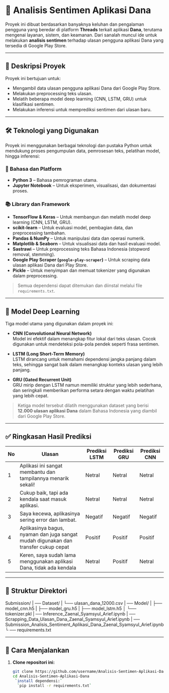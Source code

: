 # 🧠 Analisis Sentimen Aplikasi Dana

Proyek ini dibuat berdasarkan banyaknya keluhan dan pengalaman pengguna yang beredar di platform **Threads** terkait aplikasi **Dana**, terutama mengenai layanan, sistem, dan keamanan. Dari sanalah muncul ide untuk melakukan **analisis sentimen** terhadap ulasan pengguna aplikasi Dana yang tersedia di Google Play Store.

---

## 📌 Deskripsi Proyek

Proyek ini bertujuan untuk:
- Mengambil data ulasan pengguna aplikasi Dana dari Google Play Store.
- Melakukan preprocessing teks ulasan.
- Melatih beberapa model deep learning (CNN, LSTM, GRU) untuk klasifikasi sentimen.
- Melakukan inferensi untuk memprediksi sentimen dari ulasan baru.

---
## 🛠️ Teknologi yang Digunakan

Proyek ini menggunakan berbagai teknologi dan pustaka Python untuk mendukung proses pengumpulan data, pemrosesan teks, pelatihan model, hingga inferensi:

### 📌 Bahasa dan Platform
- **Python 3** – Bahasa pemrograman utama.
- **Jupyter Notebook** – Untuk eksperimen, visualisasi, dan dokumentasi proses.

### 📚 Library dan Framework
- **TensorFlow & Keras** – Untuk membangun dan melatih model deep learning (CNN, LSTM, GRU).
- **scikit-learn** – Untuk evaluasi model, pembagian data, dan preprocessing tambahan.
- **Pandas & NumPy** – Untuk manipulasi data dan operasi numerik.
- **Matplotlib & Seaborn** – Untuk visualisasi data dan hasil evaluasi model.
- **Sastrawi** – Untuk preprocessing teks Bahasa Indonesia (stopword removal, stemming).
- **Google Play Scraper (`google-play-scraper`)** – Untuk scraping data ulasan aplikasi Dana dari Play Store.
- **Pickle** – Untuk menyimpan dan memuat tokenizer yang digunakan dalam preprocessing.

> Semua dependensi dapat ditemukan dan diinstal melalui file `requirements.txt`.

---
## 🧠 Model Deep Learning

Tiga model utama yang digunakan dalam proyek ini:

- **CNN (Convolutional Neural Network)**  
  Model ini efektif dalam menangkap fitur lokal dari teks ulasan. Cocok digunakan untuk mendeteksi pola-pola pendek seperti frasa sentimen.

- **LSTM (Long Short-Term Memory)**  
  LSTM dirancang untuk memahami dependensi jangka panjang dalam teks, sehingga sangat baik dalam menangkap konteks ulasan yang lebih panjang.

- **GRU (Gated Recurrent Unit)**  
  GRU mirip dengan LSTM namun memiliki struktur yang lebih sederhana, dan seringkali memberikan performa setara dengan waktu pelatihan yang lebih cepat.

> Ketiga model tersebut dilatih menggunakan dataset yang berisi **12.000 ulasan aplikasi Dana** dalam Bahasa Indonesia yang diambil dari Google Play Store.

---
## ✅ Ringkasan Hasil Prediksi

| No | Ulasan                                                                                   | Prediksi LSTM | Prediksi GRU | Prediksi CNN |
|----|-------------------------------------------------------------------------------------------|---------------|---------------|---------------|
| 1  | Aplikasi ini sangat membantu dan tampilannya menarik sekali!                             | Netral        | Netral        | Netral        |
| 2  | Cukup baik, tapi ada kendala saat masuk aplikasi.                                        | Netral        | Netral        | Netral        |
| 3  | Saya kecewa, aplikasinya sering error dan lambat.                                         | Negatif       | Negatif       | Negatif       |
| 4  | Aplikasinya bagus, nyaman dan juga sangat mudah digunakan dan transfer cukup cepat       | Positif       | Positif       | Positif       |
| 5  | Keren, saya sudah lama menggunakan aplikasi Dana, tidak ada kendala                      | Netral        | Positif       | Netral        |

---

## 📁 Struktur Direktori

Submission/ 
| ── Dataset/ 
| └── ulasan_dana_12000.csv 
| ── Model/
| ├── model_cnn.h5 
| ├── model_gru.h5 
| ├── model_lstm.h5 
│ └── tokenizer.pkl
| ── Inference_Zaenal_Syamsyul_Arief.ipynb
| ── Scrapping_Data_Ulasan_Dana_Zaenal_Syamsyul_Arief.ipynb
| ── Submission_Analisis_Sentiment_Aplikasi_Dana_Zaenal_Syamsyul_Arief.ipynb
└ ── requirements.txt


---

## 🚀 Cara Menjalankan

1. **Clone repositori ini:**
   ```bash
   git clone https://github.com/username/Analisis-Sentimen-Aplikasi-Dana.git
   cd Analisis-Sentimen-Aplikasi-Dana
    `install dependensi:`
     `pip install -r requirements.txt`

